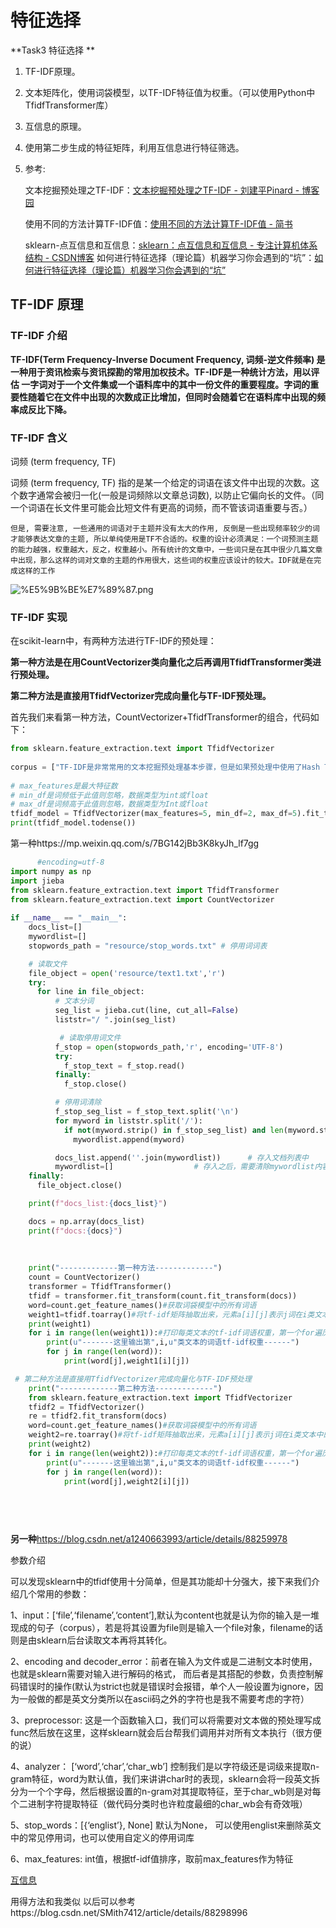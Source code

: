 
# 特征选择

**Task3 特征选择  **

1. TF-IDF原理。

2. 文本矩阵化，使用词袋模型，以TF-IDF特征值为权重。（可以使用Python中TfidfTransformer库）

3. 互信息的原理。

4. 使用第二步生成的特征矩阵，利用互信息进行特征筛选。

5. 参考:

     文本挖掘预处理之TF-IDF：[文本挖掘预处理之TF-IDF - 刘建平Pinard - 博客园](https://www.cnblogs.com/pinard/p/6693230.html)

     使用不同的方法计算TF-IDF值：[使用不同的方法计算TF-IDF值 - 简书 ](https://www.jianshu.com/p/f3b92124cd2b)

     sklearn-点互信息和互信息：[sklearn：点互信息和互信息 - 专注计算机体系结构 - CSDN博客](https://blog.csdn.net/u013710265/article/details/72848755)
     如何进行特征选择（理论篇）机器学习你会遇到的“坑”：[如何进行特征选择（理论篇）机器学习你会遇到的“坑”](https://baijiahao.baidu.com/s?id=1604074325918456186&wfr=spider&for=pc)

## TF-IDF 原理

###  TF-IDF 介绍


 **TF-IDF(Term Frequency-Inverse Document Frequency, 词频-逆文件频率) 是一种用于资讯检索与资讯探勘的常用加权技术。TF-IDF是一种统计方法，用以评估 一字词对于一个文件集或一个语料库中的其中一份文件的重要程度。字词的重要性随着它在文件中出现的次数成正比增加，但同时会随着它在语料库中出现的频率成反比下降。**

###    TF-IDF 含义

 词频 (term frequency, TF)

 词频 (term frequency, TF) 指的是某一个给定的词语在该文件中出现的次数。这个数字通常会被归一化(一般是词频除以文章总词数), 以防止它偏向长的文件。（同一个词语在长文件里可能会比短文件有更高的词频，而不管该词语重要与否。）


    但是, 需要注意, 一些通用的词语对于主题并没有太大的作用, 反倒是一些出现频率较少的词才能够表达文章的主题, 所以单纯使用是TF不合适的。权重的设计必须满足：一个词预测主题的能力越强，权重越大，反之，权重越小。所有统计的文章中，一些词只是在其中很少几篇文章中出现，那么这样的词对文章的主题的作用很大，这些词的权重应该设计的较大。IDF就是在完成这样的工作

![%E5%9B%BE%E7%89%87.png](attachment:%E5%9B%BE%E7%89%87.png)

### TF-IDF 实现

在scikit-learn中，有两种方法进行TF-IDF的预处理：

**第一种方法是在用CountVectorizer类向量化之后再调用TfidfTransformer类进行预处理。**

**第二种方法是直接用TfidfVectorizer完成向量化与TF-IDF预处理。**


首先我们来看第一种方法，CountVectorizer+TfidfTransformer的组合，代码如下：


```python
from sklearn.feature_extraction.text import TfidfVectorizer
 
corpus = ["TF-IDF是非常常用的文本挖掘预处理基本步骤，但是如果预处理中使用了Hash Trick，则一般就无法使用TF-IDF了，因为Hash Trick后我们已经无法得到哈希后的各特征的IDF的值。使用了IF-IDF并标准化以后，我们就可以使用各个文本的词特征向量作为文本的特征，进行分类或者聚类分析。当然TF-IDF不光可以用于文本挖掘，在信息检索等很多领域都有使用。因此值得好好的理解这个方法的思想。"]
 
# max_features是最大特征数
# min_df是词频低于此值则忽略，数据类型为int或float
# max_df是词频高于此值则忽略，数据类型为Int或float
tfidf_model = TfidfVectorizer(max_features=5, min_df=2, max_df=5).fit_transform(corpus)
print(tfidf_model.todense())

```

第一种https://mp.weixin.qq.com/s/7BG142jBb3K8kyJh_lf7gg


```python
      #encoding=utf-8
import numpy as np
import jieba
from sklearn.feature_extraction.text import TfidfTransformer  
from sklearn.feature_extraction.text import CountVectorizer  
 
if __name__ == "__main__":
    docs_list=[]
    mywordlist=[]
    stopwords_path = "resource/stop_words.txt" # 停用词词表

    # 读取文件
    file_object = open('resource/text1.txt','r')
    try:
      for line in file_object:
          # 文本分词
          seg_list = jieba.cut(line, cut_all=False)
          liststr="/ ".join(seg_list)

           # 读取停用词文件
          f_stop = open(stopwords_path,'r', encoding='UTF-8')
          try:
            f_stop_text = f_stop.read()
          finally:
            f_stop.close()

          # 停用词清除
          f_stop_seg_list = f_stop_text.split('\n')
          for myword in liststr.split('/'):
            if not(myword.strip() in f_stop_seg_list) and len(myword.strip())>1:
              mywordlist.append(myword)

          docs_list.append(''.join(mywordlist))      # 存入文档列表中
          mywordlist=[]                  # 存入之后，需要清除mywordlist内容，防止重复
    finally:  
      file_object.close()

    print(f"docs_list:{docs_list}")

    docs = np.array(docs_list)
    print(f"docs:{docs}")
    
    
    
    print("-------------第一种方法-------------")
    count = CountVectorizer()
    transformer = TfidfTransformer()
    tfidf = transformer.fit_transform(count.fit_transform(docs)) 
    word=count.get_feature_names()#获取词袋模型中的所有词语
    weight1=tfidf.toarray()#将tf-idf矩阵抽取出来，元素a[i][j]表示j词在i类文本中的tf-idf权重
    print(weight1)
    for i in range(len(weight1)):#打印每类文本的tf-idf词语权重，第一个for遍历所有文本，第二个for便利某一类文本下的词语权重
        print(u"-------这里输出第",i,u"类文本的词语tf-idf权重------")
        for j in range(len(word)):
            print(word[j],weight1[i][j])

 # 第二种方法是直接用TfidfVectorizer完成向量化与TF-IDF预处理
    print("-------------第二种方法-------------")
    from sklearn.feature_extraction.text import TfidfVectorizer
    tfidf2 = TfidfVectorizer()
    re = tfidf2.fit_transform(docs)
    word=count.get_feature_names()#获取词袋模型中的所有词语
    weight2=re.toarray()#将tf-idf矩阵抽取出来，元素a[i][j]表示j词在i类文本中的tf-idf权重
    print(weight2)
    for i in range(len(weight2)):#打印每类文本的tf-idf词语权重，第一个for遍历所有文本，第二个for便利某一类文本下的词语权重
        print(u"-------这里输出第",i,u"类文本的词语tf-idf权重------")
        for j in range(len(word)):
            print(word[j],weight2[i][j])
            
    
    
    
```

**另一种**https://blog.csdn.net/a1240663993/article/details/88259978

参数介绍

可以发现sklearn中的tfidf使用十分简单，但是其功能却十分强大，接下来我们介绍几个常用的参数：

1、input：[‘file’,‘filename’,‘content’],默认为content也就是认为你的输入是一堆现成的句子（corpus），若是将其设置为file则是输入一个file对象，filename的话则是由sklearn后台读取文本再将其转化。

2、encoding and decoder_error：前者在输入为文件或是二进制文本时使用，也就是sklearn需要对输入进行解码的格式， 而后者是其搭配的参数，负责控制解码错误时的操作(默认为strict也就是错误时会报错，单个人一般设置为ignore，因为一般做的都是英文分类所以在ascii码之外的字符也是我不需要考虑的字符）

3、preprocessor: 这是一个函数输入口，我们可以将需要对文本做的预处理写成func然后放在这里，这样sklearn就会后台帮我们调用并对所有文本执行（很方便的说）

4、analyzer： [‘word’,‘char’,‘char_wb’] 控制我们是以字符级还是词级来提取n-gram特征，word为默认值，我们来讲讲char时的表现，sklearn会将一段英文拆分为一个个字母，然后根据设置的n-gram对其提取特征，至于char_wb则是对每个二进制字符提取特征（做代码分类时也许粒度最细的char_wb会有奇效哦）

5、stop_words：[{‘englist’}, None] 默认为None， 可以使用englist来删除英文中的常见停用词，也可以使用自定义的停用词库

6、max_features: int值，根据tf-idf值排序，取前max_features作为特征


[互信息](https://mp.weixin.qq.com/s/uIL1xytxW5GQyg3E1Y496w)

用得方法和我类似 以后可以参考https://blog.csdn.net/SMith7412/article/details/88298996
